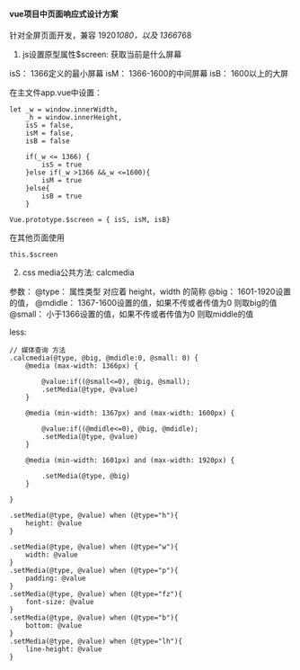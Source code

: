 #### vue项目中页面响应式设计方案

针对全屏页面开发，兼容 1920*1080，以及 1366*768


1. js设置原型属性$screen: 获取当前是什么屏幕

isS： 1366定义的最小屏幕
isM： 1366-1600的中间屏幕
isB： 1600以上的大屏


在主文件app.vue中设置：
```
let _w = window.innerWidth,
    _h = window.innerHeight,
    isS = false,
    isM = false,
    isB = false

    if(_w <= 1366) {
        isS = true
    }else if(_w >1366 &&_w <=1600){
        isM = true
    }else{
        isB = true
    }

Vue.prototype.$screen = { isS, isM, isB}
```

在其他页面使用
```
this.$screen
```

2. css media公共方法: calcmedia

参数： @type： 属性类型 对应着 height，width 的简称
       @big：  1601-1920设置的值，
       @mdidle：  1367-1600设置的值，如果不传或者传值为0 则取big的值
       @small：  小于1366设置的值，如果不传或者传值为0 则取middle的值


less:
```
// 媒体查询 方法
.calcmedia(@type, @big, @mdidle:0, @small: 0) {
    @media (max-width: 1366px) {

        @value:if((@small<=0), @big, @small);
        .setMedia(@type, @value)
    }

    @media (min-width: 1367px) and (max-width: 1600px) {

        @value:if((@mdidle<=0), @big, @mdidle);
        .setMedia(@type, @value)
    }

    @media (min-width: 1601px) and (max-width: 1920px) {

        .setMedia(@type, @big)
    }

}

.setMedia(@type, @value) when (@type="h"){
    height: @value
}

.setMedia(@type, @value) when (@type="w"){
    width: @value
}
.setMedia(@type, @value) when (@type="p"){
    padding: @value
}
.setMedia(@type, @value) when (@type="fz"){
    font-size: @value
}
.setMedia(@type, @value) when (@type="b"){
    bottom: @value
}
.setMedia(@type, @value) when (@type="lh"){
    line-height: @value
}


```
